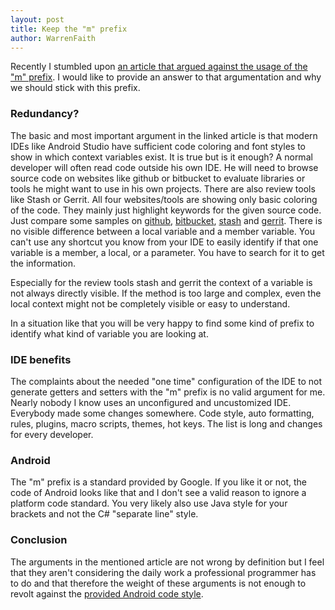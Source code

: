 ```yaml
---
layout: post
title: Keep the "m" prefix
author: WarrenFaith
---
```


Recently I stumbled upon [an article that argued against the usage of the "m" prefix](http://trevore.com/post/stop-it-m-prefix).
I would like to provide an answer to that argumentation and why we should stick with this prefix.

### Redundancy?

The basic and most important argument in the linked article is that modern IDEs like Android Studio have sufficient
code coloring and font styles to show in which context variables exist. It is true but is it enough?
A normal developer will often read code outside his own IDE. He will need to browse source code on websites like
github or bitbucket to evaluate libraries or tools he might want to use in his own projects. There are also review tools
like Stash or Gerrit.
All four websites/tools are showing only basic coloring of the code. They mainly just highlight keywords for the given
source code. Just compare some samples on
[github](https://github.com/android/platform_frameworks_support/blob/master/v4/java/android/support/v4/app/ActivityCompat.java),
[bitbucket](https://bitbucket.org/kugking/datas-for-android-android-studio/src/3f9a3be7ff5118e02ae11b1f24741b0b1cc6ed00/app/src/main/java/kavita/zocial365/app/datas/FullScreenImageActivity.java?at=master),
[stash](https://confluence.atlassian.com/download/attachments/300817283/STASH13_PRactivity.png?version=1&modificationDate=1349754860272&api=v2)
and [gerrit](https://android-review.googlesource.com/#/c/136041/2/services/core/java/com/android/server/wm/WindowManagerService.java).
There is no visible difference between a local variable and a member variable. You can't use any shortcut you know from
your IDE to easily identify if that one variable is a member, a local, or a parameter. You have to search for it to get
the information.

Especially for the review tools stash and gerrit the context of a variable is not always directly visible. If the method is
too large and complex, even the local context might not be completely visible or easy to understand.

In a situation like that you will be very happy to find some kind of prefix to identify what kind of variable you are
looking at.

### IDE benefits

The complaints about the needed "one time" configuration of the IDE to not generate getters and setters with the "m" prefix is no
valid argument for me. Nearly nobody I know uses an unconfigured and uncustomized IDE. Everybody made some changes
somewhere. Code style, auto formatting, rules, plugins, macro scripts, themes, hot keys. The list is long and changes
for every developer.

### Android

The "m" prefix is a standard provided by Google. If you like it or not, the code of Android looks like that and I don't
see a valid reason to ignore a platform code standard. You very likely also use Java style for your brackets and not
the C# "separate line" style.

### Conclusion

The arguments in the mentioned article are not wrong by definition but I feel that they aren't considering the daily
work a professional programmer has to do and that therefore the weight of these arguments is not enough to revolt against
the [provided Android code style](https://source.android.com/source/code-style.html).
